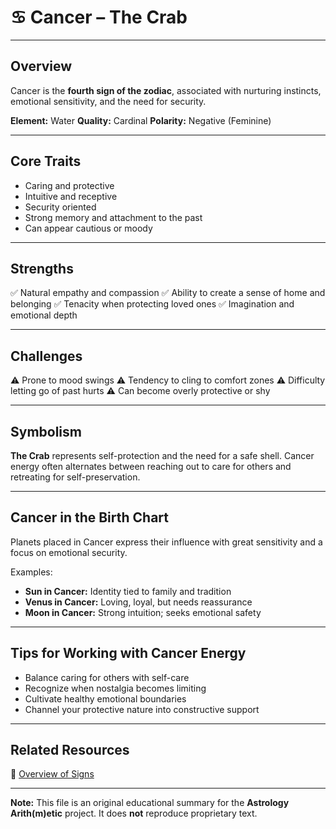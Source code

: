 # ♋ Cancer – The Crab

---

## Overview

Cancer is the **fourth sign of the zodiac**, associated with nurturing instincts, emotional sensitivity, and the need for security.

**Element:** Water
**Quality:** Cardinal
**Polarity:** Negative (Feminine)

---

## Core Traits

- Caring and protective
- Intuitive and receptive
- Security oriented
- Strong memory and attachment to the past
- Can appear cautious or moody

---

## Strengths

✅ Natural empathy and compassion
✅ Ability to create a sense of home and belonging
✅ Tenacity when protecting loved ones
✅ Imagination and emotional depth

---

## Challenges

⚠️ Prone to mood swings
⚠️ Tendency to cling to comfort zones
⚠️ Difficulty letting go of past hurts
⚠️ Can become overly protective or shy

---

## Symbolism

**The Crab** represents self-protection and the need for a safe shell. Cancer energy often alternates between reaching out to care for others and retreating for self-preservation.

---

## Cancer in the Birth Chart

Planets placed in Cancer express their influence with great sensitivity and a focus on emotional security.

Examples:

- **Sun in Cancer:** Identity tied to family and tradition
- **Venus in Cancer:** Loving, loyal, but needs reassurance
- **Moon in Cancer:** Strong intuition; seeks emotional safety

---

## Tips for Working with Cancer Energy

- Balance caring for others with self-care
- Recognize when nostalgia becomes limiting
- Cultivate healthy emotional boundaries
- Channel your protective nature into constructive support

---

## Related Resources

📄 [Overview of Signs](../Overview_of_Signs.md)

---

**Note:**
This file is an original educational summary for the **Astrology Arith(m)etic** project. It does **not** reproduce proprietary text.
